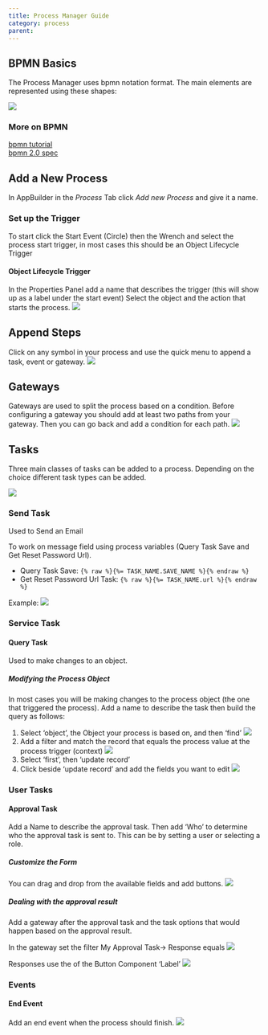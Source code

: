 ```yaml
---
title: Process Manager Guide
category: process
parent: 
---
```

## BPMN Basics

The Process Manager uses bpmn notation format. The main elements are represented using these shapes:

![](images/bpmn_types.png)

### More on BPMN

[bpmn tutorial](https://www.process.st/bpmn-tutorial/)\
[bpmn 2.0 spec](https://www.omg.org/spec/BPMN/2.0/PDF)

## Add a New Process

In AppBuilder in the _Process_ Tab click _Add new Process_ and give it a name.

### Set up the Trigger

To start click the Start Event (Circle) then the Wrench and select the process start trigger, in most cases this should be an Object Lifecycle Trigger

#### Object Lifecycle Trigger

In the Properties Panel add a name that describes the trigger (this will show up as a label under the start event)
Select the object and the action that starts the process.
![](images/set_up_trigger.png)

## Append Steps

Click on any symbol in your process and use the quick menu to append a task, event or gateway.
![](images/append_step.gif)

## Gateways

Gateways are used to split the process based on a condition. Before configuring a gateway you should add at least two paths from your gateway. Then you can go back and add a condition for each path.
![](images/gateways.png)

## Tasks

Three main classes of tasks can be added to a process. Depending on the choice different task types can be added.

![](images/task_setup.png)

### Send Task

Used to Send an Email

To work on message field using process variables (Query Task Save and Get Reset Password Url).
   - Query Task Save: `{% raw %}{%= TASK_NAME.SAVE_NAME %}{% endraw %}`
   - Get Reset Password Url Task: `{% raw %}{%= TASK_NAME.url %}{% endraw %}`

   Example:
      ![](images/send_task.png)



### Service Task

#### Query Task

Used to make changes to an object.

##### Modifying the Process Object

In most cases you will be making changes to the process object (the one that triggered the process).
Add a name to describe the task then build the query as follows:

1. Select ‘object’, the Object your process is based on, and then ‘find’
   ![](images/query_task.png)
1. Add a filter and match the record that equals the process value at the process trigger (context)
   ![](images/query_task_filter.png)
1. Select ‘first’, then ‘update record’
1. Click beside ‘update record’ and add the fields you want to edit
   ![](images/query_task_update.png)

### User Tasks

#### Approval Task

Add a Name to describe the approval task.
Then add ‘Who’ to determine who the approval task is sent to. This can be by setting a user or selecting a role.

##### Customize the Form

You can drag and drop from the available fields and add buttons.
![](images/approval_task_form.png)

##### Dealing with the approval result

Add a gateway after the approval task and the task options that would happen based on the approval result.

In the gateway set the filter My Approval Task-> Response equals
![](images/approval_task_response.png)

Responses use the of the Button Component ‘Label’
![](images/approval_task_form_button.png)

### Events

#### End Event

Add an end event when the process should finish.
![](images/end_event.gif)

